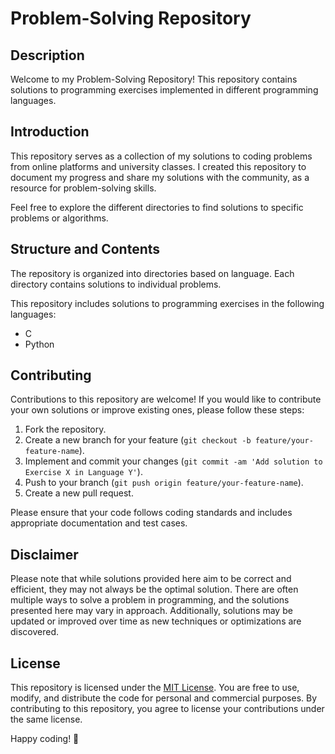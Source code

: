 # Problem-Solving Repository

## Description

Welcome to my Problem-Solving Repository! This repository contains solutions to programming exercises implemented in different programming languages.

## Introduction

This repository serves as a collection of my solutions to coding problems from online platforms and university classes. I created this repository to document my progress and share my solutions with the community, as a resource for problem-solving skills.

Feel free to explore the different directories to find solutions to specific problems or algorithms.

## Structure and Contents

The repository is organized into directories based on language. Each directory contains solutions to individual problems.

This repository includes solutions to programming exercises in the following languages:

- C
- Python

## Contributing

Contributions to this repository are welcome! If you would like to contribute your own solutions or improve existing ones, please follow these steps:

1. Fork the repository.
2. Create a new branch for your feature (`git checkout -b feature/your-feature-name`).
3. Implement and commit your changes (`git commit -am 'Add solution to Exercise X in Language Y'`).
4. Push to your branch (`git push origin feature/your-feature-name`).
5. Create a new pull request.

Please ensure that your code follows coding standards and includes appropriate documentation and test cases.

## Disclaimer

Please note that while solutions provided here aim to be correct and efficient, they may not always be the optimal solution. There are often multiple ways to solve a problem in programming, and the solutions presented here may vary in approach. Additionally, solutions may be updated or improved over time as new techniques or optimizations are discovered.

## License

This repository is licensed under the [MIT License](LICENSE). You are free to use, modify, and distribute the code for personal and commercial purposes. By contributing to this repository, you agree to license your contributions under the same license.

Happy coding! 🚀
